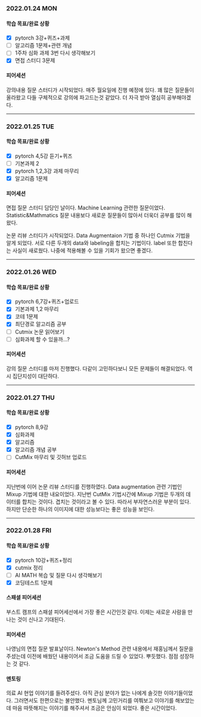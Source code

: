 ### 2022.01.24 MON
#### 학습 목표/완료 상황
- [X]  pytorch 3강+퀴즈+과제
- [ ]  알고리즘 1문제+관련 개념
- [ ]  1주차 심화 과제 3번 다시 생각해보기
- [X]  면접 스터디 3문제

#### 피어세션

강의내용 질문 스터디가 시작되었다. 매주 월요일에 진행 예정에 있다. 꽤 많은 질문들이 올라왔고 다들 구체적으로 강의에 파고드는것 같았다. 더 자극 받아 열심히 공부해야겠다.

---

### 2022.01.25 TUE
#### 학습 목표/완료 상황
- [x]  pytorch 4,5강 듣기+퀴즈
- [ ]  기본과제 2
- [x]  pytorch 1,2,3강 과제 마무리
- [x]  알고리즘 1문제

#### 피어세션

면접 질문 스터디 담당인 날이다. Machine Learning 관련한 질문이었다. Statistic&Mathmatics 질문 내용보다 새로운 질문들이 많아서 더욱더 공부를 많이 해왔다.

논문 리뷰 스터디가 시작되었다. Data Augmentaion 기법 중 하나인 Cutmix 기법을 알게 되었다. 서로 다른 두개의 data와 labeling을 합치는 기법이다. label 또한 합친다는 사실이 새로웠다. 나중에 적용해볼 수 있을 기회가 왔으면 좋겠다.

---

### 2022.01.26 WED
#### 학습 목표/완료 상황
- [x]  pytorch 6,7강+퀴즈+업로드
- [x]  기본과제 1,2 마무리
- [x]  코테 1문제
- [x]  최단경로 알고리즘 공부
- [ ]  Cutmix 논문 읽어보기
- [ ]  심화과제 할 수 있을까...?

#### 피어세션

강의 질문 스터디를 마저 진행했다. 다같이 고민하다보니 모든 문제들이 해결되었다. 역시 집단지성이 대단하다.

---

### 2022.01.27 THU
#### 학습 목표/완료 상황
- [x]  pytorch 8,9강
- [x]  심화과제
- [x]  알고리즘
- [x]  알고리즘 개념 공부
- [ ]  CutMix 마무리 및 깃허브 업로드

#### 피어세션

지난번에 이어 논문 리뷰 스터디를 진행하였다. Data augmentation 관련 기법인 Mixup 기법에 대한 내요이었다. 지난번 CutMix 기법시간에 Mixup 기법은 두개의 데이터를 합치는 것이다. 겹치는 것이라고 볼 수 있다. 따라서 부자연스러운 부분이 있다. 하지만 단순한 하나의 이미지에 대한 성능보다는 좋은 성능을 보인다.

---

### 2022.01.28 FRI
#### 학습 목표/완료 상황
- [x]  pytorch 10강+퀴즈+정리
- [x]  cutmix 정리
- [ ]  AI MATH 복습 및 질문 다시 생각해보기
- [x]  코딩테스트 1문제

#### 스패셜 피어세션

부스트 캠프의 스패셜 피어세선에서 가장 좋은 시간인것 같다. 이제는 새로운 사람을 만나는 것이 신나고 기대된다. 

#### 피어세션

나영님의 면접 질문 발표날이다. Newton's Method 관련 내용에서 재홍님께서 질문을 주셨는데 이전에 배웠던 내용이어서 조금 도움을 드릴 수 있었다. 뿌듯했다. 점점 성장하는 것 같다.

#### 멘토링

의료 AI 현업 이야기를 들려주셨다. 아직 관심 분야가 없는 나에게 솔깃한 이야기들이었다. 그러면서도 한편으로는 불안했다. 멘토님께 고민거리를 여쭤보고 이야기를 해보았는데 마음 따뜻해지는 이야기를 해주셔서 조금은 안심이 되었다. 좋은 시간이었다.
